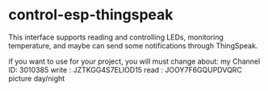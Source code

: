 # control-esp-thingspeak
This interface supports reading and controlling LEDs, monitoring temperature, and maybe can send some notifications through ThingSpeak.


if you want to use for your project, you will must change about: 
my Channel ID: 3010385
write : JZTKGG4S7ELIOD15
read : JOOY7F6GQUPDVQRC
picture day/night 
